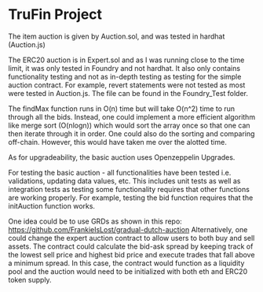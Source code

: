 # TruFin Project

The item auction is given by Auction.sol, and was tested in hardhat (Auction.js)

The ERC20 auction is in Expert.sol and as I was running close to the time limit, it was only tested in Foundry and not hardhat. It also only contains functionality testing and not as in-depth testing as testing for the simple auction contract. For example, revert statements were not tested as most were tested in Auction.js. The file can be found in the Foundry_Test folder.

The findMax function runs in O(n) time but will take O(n^2) time to run through all the bids. Instead, one could implement a more efficient algorithm like merge sort (O(nlogn)) which would sort the array once so that one can then iterate through it in order. One could also do the sorting and comparing off-chain. However, this would have taken me over the alotted time.

As for upgradeability, the basic auction uses Openzeppelin Upgrades.

For testing the basic auction - all functionalities have been tested i.e. validations, updating data values, etc. This includes unit tests as well as integration tests as testing some functionality requires that other functions are working properly. For example, testing the bid function requires that the initAuction function works.

One idea could be to use GRDs as shown in this repo: https://github.com/FrankieIsLost/gradual-dutch-auction
Alternatively, one could change the expert auction contract to allow users to both buy and sell assets. The contract could calculate the bid-ask spread by keeping track of the lowest sell price and highest bid price and execute trades that fall above a minimum spread. In this case, the contract would function as a liquidity pool and the auction would need to be initialized with both eth and ERC20 token supply.
